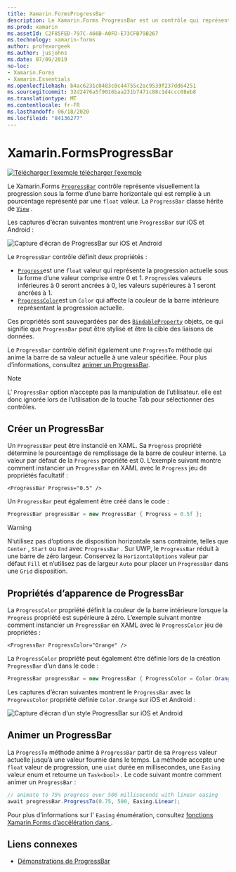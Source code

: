 ```yaml
---
title: Xamarin.FormsProgressBar
description: Le Xamarin.Forms ProgressBar est un contrôle qui représente visuellement la progression sous la forme d’une barre horizontale remplie en fonction d’une propriété de type float.
ms.prod: xamarin
ms.assetId: C2F85FED-797C-466B-A0FD-E73CFB79B267
ms.technology: xamarin-forms
author: profexorgeek
ms.author: jusjohns
ms.date: 07/09/2019
no-loc:
- Xamarin.Forms
- Xamarin.Essentials
ms.openlocfilehash: b4ac6231c0483c0c44755c2ac9539f237dd64251
ms.sourcegitcommit: 32d2476a5f9016baa231b7471c88c1d4ccc08eb8
ms.translationtype: MT
ms.contentlocale: fr-FR
ms.lasthandoff: 06/18/2020
ms.locfileid: "84136277"
---
```

# <a name="xamarinforms-progressbar"></a>Xamarin.FormsProgressBar
[![Télécharger ](~/media/shared/download.png) l’exemple télécharger l’exemple](https://docs.microsoft.com/samples/xamarin/xamarin-forms-samples/userinterface-progressbardemos/)

Le Xamarin.Forms [`ProgressBar`](xref:Xamarin.Forms.ProgressBar) contrôle représente visuellement la progression sous la forme d’une barre horizontale qui est remplie à un pourcentage représenté par une `float` valeur. La `ProgressBar` classe hérite de [`View`](xref:Xamarin.Forms.View) .

Les captures d’écran suivantes montrent une `ProgressBar` sur iOS et Android :

![Capture d’écran de ProgressBar sur iOS et Android](progressbar-images/progressbars-default.png "ProgressBar sur iOS et Android")

Le `ProgressBar` contrôle définit deux propriétés :

* [`Progress`](xref:Xamarin.Forms.ProgressBar.Progress)est une `float` valeur qui représente la progression actuelle sous la forme d’une valeur comprise entre 0 et 1. `Progress`les valeurs inférieures à 0 seront ancrées à 0, les valeurs supérieures à 1 seront ancrées à 1.
* [`ProgressColor`](xref:Xamarin.Forms.ProgressBar.ProgressColor)est un `Color` qui affecte la couleur de la barre intérieure représentant la progression actuelle.

Ces propriétés sont sauvegardées par des [`BindableProperty`](xref:Xamarin.Forms.BindableProperty) objets, ce qui signifie que `ProgressBar` peut être stylisé et être la cible des liaisons de données.

Le `ProgressBar` contrôle définit également une `ProgressTo` méthode qui anime la barre de sa valeur actuelle à une valeur spécifiée. Pour plus d’informations, consultez [animer un ProgressBar](#animate-a-progressbar).

> [!NOTE]
> L' `ProgressBar` option n’accepte pas la manipulation de l’utilisateur. elle est donc ignorée lors de l’utilisation de la touche Tab pour sélectionner des contrôles.

## <a name="create-a-progressbar"></a>Créer un ProgressBar

Un `ProgressBar` peut être instancié en XAML. Sa `Progress` propriété détermine le pourcentage de remplissage de la barre de couleur interne. La valeur par défaut de la `Progress` propriété est 0. L’exemple suivant montre comment instancier un `ProgressBar` en XAML avec le `Progress` jeu de propriétés facultatif :

```xaml
<ProgressBar Progress="0.5" />
```

Un `ProgressBar` peut également être créé dans le code :

```csharp
ProgressBar progressBar = new ProgressBar { Progress = 0.5f };
```

> [!WARNING]
> N’utilisez pas d’options de disposition horizontale sans contrainte, telles que `Center` , `Start` ou `End` avec `ProgressBar` . Sur UWP, le `ProgressBar` réduit à une barre de zéro largeur. Conservez la `HorizontalOptions` valeur par défaut `Fill` et n’utilisez pas de largeur `Auto` pour placer un `ProgressBar` dans une `Grid` disposition.

## <a name="progressbar-appearance-properties"></a>Propriétés d’apparence de ProgressBar

La `ProgressColor` propriété définit la couleur de la barre intérieure lorsque la `Progress` propriété est supérieure à zéro. L’exemple suivant montre comment instancier un `ProgressBar` en XAML avec le `ProgressColor` jeu de propriétés :

```xaml
<ProgressBar ProgressColor="Orange" />
```

La `ProgressColor` propriété peut également être définie lors de la création `ProgressBar` d’un dans le code :

```csharp
ProgressBar progressBar = new ProgressBar { ProgressColor = Color.Orange };
```

Les captures d’écran suivantes montrent le `ProgressBar` avec la `ProgressColor` propriété définie `Color.Orange` sur iOS et Android :

![Capture d’écran d’un style ProgressBar sur iOS et Android](progressbar-images/progressbars-styled.png "ProgressBar stylisé sur iOS et Android")

## <a name="animate-a-progressbar"></a>Animer un ProgressBar

La `ProgressTo` méthode anime à `ProgressBar` partir de sa `Progress` valeur actuelle jusqu’à une valeur fournie dans le temps. La méthode accepte une `float` valeur de progression, une `uint` durée en millisecondes, une `Easing` valeur enum et retourne un `Task<bool>` . Le code suivant montre comment animer un `ProgressBar` :

```csharp
// animate to 75% progress over 500 milliseconds with linear easing
await progressBar.ProgressTo(0.75, 500, Easing.Linear);
```

Pour plus d’informations sur l' `Easing` énumération, consultez [fonctions Xamarin.Forms d’accélération dans ](~/xamarin-forms/user-interface/animation/easing.md).

## <a name="related-links"></a>Liens connexes

* [Démonstrations de ProgressBar](https://docs.microsoft.com/samples/xamarin/xamarin-forms-samples/userinterface-progressbardemos/)
